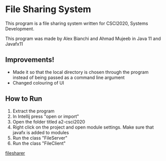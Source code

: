 # File Sharing System

This program is a file sharing system written for CSCI2020, Systems Development.

This program was made by Alex Bianchi and Ahmad Mujeeb in Java 11 and Javafx11

## Improvements!
- Made it so that the local directory is chosen through the program instead of being passed as a command line argument
- Changed colouring of UI

## How to Run
1. Extract the program
2. In Intellij press "open or import"
3. Open the folder titled a2-csci2020
4. Right click on the project and open module settings. Make sure that javafx is added to modules
5. Run the class "FileServer"
6. Run the class "FileClient"

[filesharer](https://user-images.githubusercontent.com/55216478/113465787-c886f580-9404-11eb-95cc-1ad96ef89d70.PNG)
